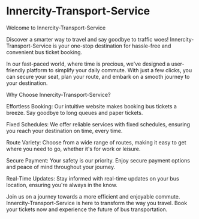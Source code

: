 # Innercity-Transport-Service

Welcome to Innercity-Transport-Service

Discover a smarter way to travel and say goodbye to traffic woes! Innercity-Transport-Service is your one-stop destination for hassle-free and convenient bus ticket booking.

In our fast-paced world, where time is precious, we've designed a user-friendly platform to simplify your daily commute. With just a few clicks, you can secure your seat, plan your route, and embark on a smooth journey to your destination.

Why Choose Innercity-Transport-Service?

Effortless Booking: Our intuitive website makes booking bus tickets a breeze. Say goodbye to long queues and paper tickets.

Fixed Schedules: We offer reliable services with fixed schedules, ensuring you reach your destination on time, every time.

Route Variety: Choose from a wide range of routes, making it easy to get where you need to go, whether it's for work or leisure.

Secure Payment: Your safety is our priority. Enjoy secure payment options and peace of mind throughout your journey.

Real-Time Updates: Stay informed with real-time updates on your bus location, ensuring you're always in the know.

Join us on a journey towards a more efficient and enjoyable commute. Innercity-Transport-Service is here to transform the way you travel. Book your tickets now and experience the future of bus transportation.
